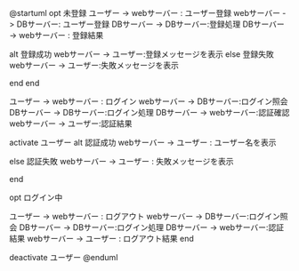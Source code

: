 @startuml
opt 未登録
ユーザー -> webサーバー : ユーザー登録
webサーバー -> DBサーバー: ユーザー登録
DBサーバー -> DBサーバー:登録処理
DBサーバー -> webサーバー : 登録結果

alt 登録成功
webサーバー -> ユーザー:登録メッセージを表示
else 登録失敗
webサーバー -> ユーザー:失敗メッセージを表示

end
end


ユーザー -> webサーバー : ログイン
webサーバー -> DBサーバー:ログイン照会
DBサーバー -> DBサーバー:ログイン処理
DBサーバー -> webサーバー:認証確認
webサーバー -> ユーザー:認証結果

activate ユーザー
alt 認証成功
webサーバー -> ユーザー : ユーザー名を表示

else 認証失敗
webサーバー -> ユーザー : 失敗メッセージを表示

end

opt ログイン中

ユーザー -> webサーバー : ログアウト
webサーバー -> DBサーバー:ログイン照会
DBサーバー -> DBサーバー:ログイン処理
DBサーバー -> webサーバー:認証結果
webサーバー -> ユーザー : ログアウト結果
end

deactivate ユーザー
@enduml

